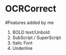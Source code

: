 # OCRCorrect

#Features added by me

1) BOLD text/Unbold
2) SubScript / SuperScript
3) Italic Font
4) Underline
